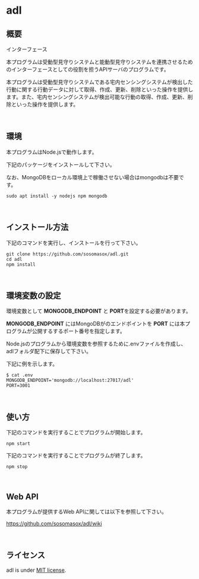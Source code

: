 # adl

## 概要
インターフェース

本プログラムは受動型見守りシステムと能動型見守りシステムを連携させるためのインターフェースとしての役割を担うAPIサーバのプログラムです。

本プログラムは受動型見守りシステムである宅内センシングシステムが検出した行動に関する行動データに対して取得、作成、更新、削除といった操作を提供します。また、宅内センシングシステムが検出可能な行動の取得、作成、更新、削除といった操作を提供します。


&nbsp;


## 環境
本プログラムはNode.jsで動作します。

下記のパッケージをインストールして下さい。

なお、MongoDBをローカル環境上で稼働させない場合はmongodbは不要です。

```
sudo apt install -y nodejs npm mongodb
```


&nbsp;


## インストール方法
下記のコマンドを実行し、インストールを行って下さい。

```
git clone https://github.com/sosomasox/adl.git
cd adl
npm install
```


&nbsp;


## 環境変数の設定
環境変数として **MONGODB_ENDPOINT** と **PORT**を設定する必要があります。

**MONGODB_ENDPOINT** にはMongoDBがのエンドポイントを **PORT** には本プログラムが公開するするポート番号を指定します。

Node.jsのプログラムから環境変数を参照するために.envファイルを作成し、adlフォルダ配下に保存して下さい。

下記に例を示します。

```
$ cat .env
MONGODB_ENDPOINT='mongodb://localhost:27017/adl'
PORT=3001
```


&nbsp;


## 使い方

下記のコマンドを実行することでプログラムが開始します。

```
npm start
```

下記のコマンドを実行することでプログラムが終了します。

``` 
npm stop
```


&nbsp;


## Web API

本プログラムが提供するWeb APIに関しては以下を参照して下さい。

https://github.com/sosomasox/adl/wiki


&nbsp;


## ライセンス

adl is under [MIT license](https://en.wikipedia.org/wiki/MIT_License).
